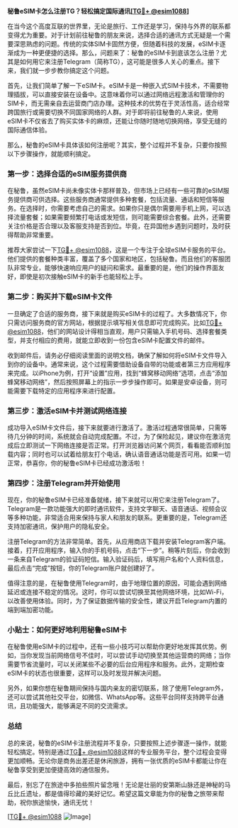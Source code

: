 **秘鲁eSIM卡怎么注册TG？轻松搞定国际通讯[[TG💪+ @esim1088](https://t.me/s/esim1088)]**

在当今这个高度互联的世界里，无论是旅行、工作还是学习，保持与外界的联系都变得尤为重要。对于计划前往秘鲁的朋友来说，选择合适的通讯方式无疑是一个需要深思熟虑的问题。传统的实体SIM卡固然方便，但随着科技的发展，eSIM卡逐渐成为一种更便捷的选择。那么，问题来了：秘鲁的eSIM卡到底该怎么注册？尤其是如何用它来注册Telegram（简称TG），这可能是很多人关心的重点。接下来，我们就一步步教你搞定这个问题。

首先，让我们简单了解一下eSIM卡。eSIM卡是一种嵌入式SIM卡技术，不需要物理插拔，可以直接安装在设备中。这意味着你可以通过网络远程激活和管理你的SIM卡，而无需亲自去运营商门店办理。这种技术的优势在于灵活性高，适合经常跨国旅行或需要切换不同国家网络的人群。对于即将前往秘鲁的人来说，使用eSIM卡不仅省去了购买实体卡的麻烦，还能让你随时随地切换网络，享受无缝的国际通信体验。

那么，秘鲁的eSIM卡具体该如何注册呢？其实，整个过程并不复杂，只要你按照以下步骤操作，就能顺利搞定。

### 第一步：选择合适的eSIM服务提供商

在秘鲁，虽然eSIM卡尚未像实体卡那样普及，但市场上已经有一些可靠的eSIM服务提供商可供选择。这些服务商通常提供多种套餐，包括流量、通话和短信等服务。在选择时，你需要考虑自己的需求。如果你只是偶尔需要用手机上网，可以选择流量套餐；如果需要频繁打电话或发短信，则可能需要综合套餐。此外，还需要关注价格是否合理以及客服支持是否到位。毕竟，在异国他乡遇到问题时，及时获得帮助非常重要。

推荐大家尝试一下[TG💪+ @esim1088](https://t.me/s/esim1088)，这是一个专注于全球eSIM卡服务的平台。他们提供的套餐种类丰富，覆盖了多个国家和地区，包括秘鲁。而且他们的客服团队非常专业，能够快速响应用户的疑问和需求。最重要的是，他们的操作界面友好，即使是初次接触eSIM卡的新手也能轻松上手。

### 第二步：购买并下载eSIM卡文件

一旦确定了合适的服务商，接下来就是购买eSIM卡的过程了。大多数情况下，你只需访问服务商的官方网站，根据提示填写相关信息即可完成购买。比如[TG💪+ @esim1088](https://t.me/s/esim1088)，他们的网站设计得相当直观，用户只需输入手机号码、选择套餐类型，并支付相应的费用，就能立即收到一份包含eSIM卡配置文件的邮件。

收到邮件后，请务必仔细阅读里面的说明文档，确保了解如何将eSIM卡文件导入到你的设备中。通常来说，这个过程需要借助设备自带的功能或者第三方应用程序来完成。以iPhone为例，打开“设置”应用，找到“蜂窝移动网络”选项，点击“添加蜂窝移动网络”，然后按照屏幕上的指示一步步操作即可。如果是安卓设备，则可能需要下载特定的应用程序来进行配置。

### 第三步：激活eSIM卡并测试网络连接

成功导入eSIM卡文件后，接下来就要进行激活了。激活过程通常很简单，只需等待几分钟的时间，系统就会自动完成配置。不过，为了保险起见，建议你在激活完成后立即测试一下网络连接是否正常。打开浏览器访问某个网页，看看能否顺利加载内容；同时也可以试着给朋友打个电话，确认语音通话功能是否可用。如果一切正常，恭喜你，你的秘鲁eSIM卡已经成功激活啦！

### 第四步：注册Telegram并开始使用

现在，你的秘鲁eSIM卡已经准备就绪，接下来就可以用它来注册Telegram了。Telegram是一款功能强大的即时通讯软件，支持文字聊天、语音通话、视频会议等多种功能，非常适合用来保持与家人和朋友的联系。更重要的是，Telegram还支持加密通讯，保护用户的隐私安全。

注册Telegram的方法非常简单。首先，从应用商店下载并安装Telegram客户端。接着，打开应用程序，输入你的手机号码，点击“下一步”。稍等片刻后，你会收到一条来自Telegram的验证码短信。输入验证码后，填写用户名和个人资料信息，最后点击“完成”按钮，你的Telegram账户就创建好了。

值得注意的是，在秘鲁使用Telegram时，由于地理位置的原因，可能会遇到网络延迟或连接不稳定的情况。这时，你可以尝试切换至其他网络环境，比如Wi-Fi，以改善使用体验。同时，为了保证数据传输的安全性，建议开启Telegram内置的端到端加密功能。

### 小贴士：如何更好地利用秘鲁eSIM卡

在秘鲁使用eSIM卡的过程中，还有一些小技巧可以帮助你更好地发挥其优势。例如，当你发现当前网络信号不佳时，可以尝试手动切换至其他运营商的网络；当你需要节省流量时，可以关闭某些不必要的后台应用程序和服务。此外，定期检查eSIM卡的状态也很重要，这样可以及时发现并解决问题。

另外，如果你想在秘鲁期间保持与国内亲友的密切联系，除了使用Telegram外，还可以尝试其他社交平台，如微信、WhatsApp等。这些平台同样支持跨平台通讯，且功能强大，能够满足不同的交流需求。

### 总结

总的来说，秘鲁的eSIM卡注册流程并不复杂，只要按照上述步骤逐一操作，就能轻松搞定。特别是通过[TG💪+ @esim1088](https://t.me/s/esim1088)这样的专业服务平台，整个过程会变得更加顺畅。无论你是商务出差还是休闲旅游，拥有一张优质的eSIM卡都能让你在秘鲁享受到更加便捷高效的通信服务。

最后，别忘了在旅途中多拍些照片留念哦！无论是壮丽的安第斯山脉还是神秘的马丘比丘遗址，都是值得珍藏的美好记忆。希望这篇文章能为你的秘鲁之旅带来帮助，祝你旅途愉快，通讯无忧！

[[TG💪+ @esim1088](https://t.me/s/esim1088) ![Image](https://i.postimg.cc/4NQfJmqS/Snipaste-2025-05-13-00-14-12.png)]